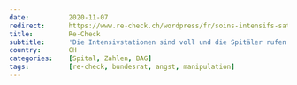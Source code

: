 ```yaml
---
date:          2020-11-07
redirect:      https://www.re-check.ch/wordpress/fr/soins-intensifs-satures-d/
title:         Re-Check
subtitle:      'Die Intensivstationen sind voll und die Spitäler rufen um Hilfe: Wie der Pandemie-Journalismus erneut zuschlägt'
country:       CH
categories:    [Spital, Zahlen, BAG]
tags:          [re-check, bundesrat, angst, manipulation]
---
```

